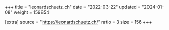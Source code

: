 +++
title = "leonardschuetz.ch"
date = "2022-03-22"
updated = "2024-01-08"
weight = 159854

[extra]
source = "https://leonardschuetz.ch/"
ratio = 3
size = 156
+++
